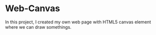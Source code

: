 # Web-Canvas
In this project, I created my own web page with HTML5 canvas element where we can draw somethings.
